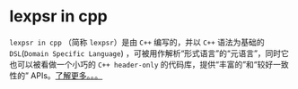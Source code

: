 # lexpsr in cpp

`lexpsr in cpp` （简称 `lexpsr`）是由 `C++` 编写的，并以 `C++` 语法为基础的 `DSL`(`Domain Specific Language`) ，可被用作解析“形式语言”的“元语言”，同时它也可以被看做一个小巧的 `C++ header-only` 的代码库，提供“丰富的”和“较好一致性的” APIs。[了解更多。。。](https://github.com/DD-L/lexpsr/wiki/lexpsr_wiki)
